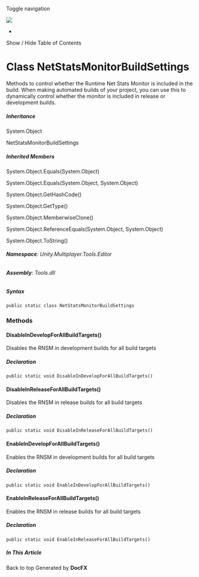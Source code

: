 <div id="wrapper">

<div>

<div class="container">

<div class="navbar-header">

Toggle navigation

<img src="../logo.svg" id="logo" class="svg" />

</div>

<div id="navbar" class="collapse navbar-collapse">

<div class="form-group">

</div>

</div>

</div>

<div class="subnav navbar navbar-default">

<div id="breadcrumb" class="container hide-when-search">

-   

</div>

</div>

</div>

<div class="container body-content hide-when-search" role="main">

<div class="sidenav hide-when-search">

Show / Hide Table of Contents

<div id="sidetoggle" class="sidetoggle collapse">

<div id="sidetoc">

</div>

</div>

</div>

<div class="article row grid-right">

<div class="col-md-10">

# Class NetStatsMonitorBuildSettings

<div class="markdown level0 summary">

Methods to control whether the Runtime Net Stats Monitor is included in
the build. When making automated builds of your project, you can use
this to dynamically control whether the monitor is included in release
or development builds.

</div>

<div class="markdown level0 conceptual">

</div>

<div class="inheritance">

##### Inheritance

<div class="level0">

System.Object

</div>

<div class="level1">

NetStatsMonitorBuildSettings

</div>

</div>

<div class="inheritedMembers">

##### Inherited Members

<div>

System.Object.Equals(System.Object)

</div>

<div>

System.Object.Equals(System.Object, System.Object)

</div>

<div>

System.Object.GetHashCode()

</div>

<div>

System.Object.GetType()

</div>

<div>

System.Object.MemberwiseClone()

</div>

<div>

System.Object.ReferenceEquals(System.Object, System.Object)

</div>

<div>

System.Object.ToString()

</div>

</div>

###### **Namespace**: Unity.Multiplayer.Tools.Editor

###### **Assembly**: Tools.dll

##### Syntax

<div class="codewrapper">

``` lang-csharp
public static class NetStatsMonitorBuildSettings
```

</div>

### Methods

#### DisableInDevelopForAllBuildTargets()

<div class="markdown level1 summary">

Disables the RNSM in development builds for all build targets

</div>

<div class="markdown level1 conceptual">

</div>

##### Declaration

<div class="codewrapper">

``` lang-csharp
public static void DisableInDevelopForAllBuildTargets()
```

</div>

#### DisableInReleaseForAllBuildTargets()

<div class="markdown level1 summary">

Disables the RNSM in release builds for all build targets

</div>

<div class="markdown level1 conceptual">

</div>

##### Declaration

<div class="codewrapper">

``` lang-csharp
public static void DisableInReleaseForAllBuildTargets()
```

</div>

#### EnableInDevelopForAllBuildTargets()

<div class="markdown level1 summary">

Enables the RNSM in development builds for all build targets

</div>

<div class="markdown level1 conceptual">

</div>

##### Declaration

<div class="codewrapper">

``` lang-csharp
public static void EnableInDevelopForAllBuildTargets()
```

</div>

#### EnableInReleaseForAllBuildTargets()

<div class="markdown level1 summary">

Enables the RNSM in release builds for all build targets

</div>

<div class="markdown level1 conceptual">

</div>

##### Declaration

<div class="codewrapper">

``` lang-csharp
public static void EnableInReleaseForAllBuildTargets()
```

</div>

</div>

<div class="hidden-sm col-md-2" role="complementary">

<div class="sideaffix">

<div class="contribution">

</div>

##### In This Article

<div>

</div>

</div>

</div>

</div>

</div>

<div class="grad-bottom">

</div>

<div class="footer">

<div class="container">

Back to top Generated by **DocFX**

</div>

</div>

</div>
